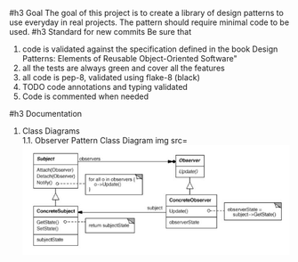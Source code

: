 #h3 Goal
The goal of this project is to create a library of design patterns to use everyday in real projects.
The pattern should require minimal code to be used.
#h3 Standard for new commits
Be sure that
1. code is validated against the specification defined in the book Design Patterns: Elements of Reusable Object-Oriented Software"<br/>
2. all the tests are always green and cover all the features<br/>
3. all code is pep-8, validated using flake-8 (black) <br/>
4. TODO code annotations and typing validated <br/>
5. Code is commented when needed<br/>

#h3 Documentation
1. Class Diagrams<br/>
1.1. Observer Pattern Class Diagram 
img src=![Observer Pattern Class Diagram](documentation/observer.jpg)
